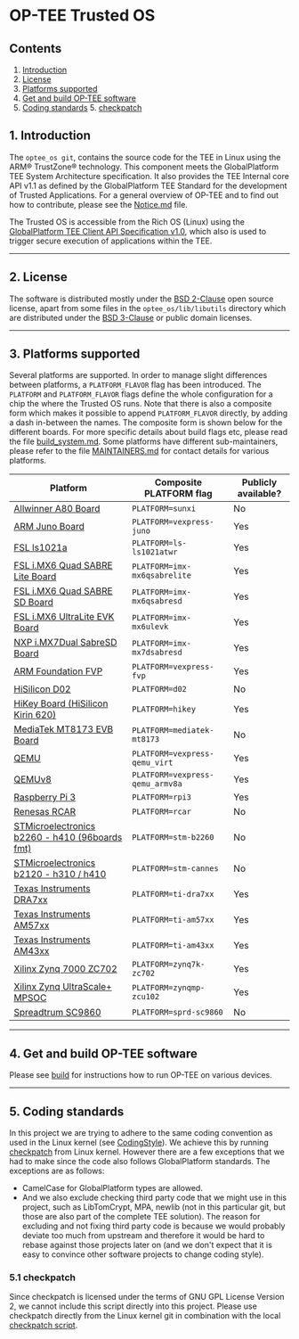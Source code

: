 # OP-TEE Trusted OS
## Contents
1. [Introduction](#1-introduction)
2. [License](#2-license)
3. [Platforms supported](#3-platforms-supported)
4. [Get and build OP-TEE software](#4-get-and-build-op-tee-software)
5. [Coding standards](#5-coding-standards)
    5. [checkpatch](#51-checkpatch)

## 1. Introduction
The `optee_os git`, contains the source code for the TEE in Linux using the
ARM&reg; TrustZone&reg; technology. This component meets the GlobalPlatform
TEE System Architecture specification. It also provides the TEE Internal core API
v1.1 as defined by the GlobalPlatform TEE Standard for the development of
Trusted Applications. For a general overview of OP-TEE and to find out how to
contribute, please see the [Notice.md](Notice.md) file.

The Trusted OS is accessible from the Rich OS (Linux) using the
[GlobalPlatform TEE Client API Specification v1.0](http://www.globalplatform.org/specificationsdevice.asp),
which also is used to trigger secure execution of applications within the TEE.

---
## 2. License
The software is distributed mostly under the
[BSD 2-Clause](http://opensource.org/licenses/BSD-2-Clause) open source
license, apart from some files in the `optee_os/lib/libutils` directory
which are distributed under the
[BSD 3-Clause](http://opensource.org/licenses/BSD-3-Clause) or public domain
licenses.

---
## 3. Platforms supported
Several platforms are supported. In order to manage slight differences
between platforms, a `PLATFORM_FLAVOR` flag has been introduced.
The `PLATFORM` and `PLATFORM_FLAVOR` flags define the whole configuration
for a chip the where the Trusted OS runs. Note that there is also a
composite form which makes it possible to append `PLATFORM_FLAVOR` directly,
by adding a dash in-between the names. The composite form is shown below
for the different boards. For more specific details about build flags etc,
please read the file [build_system.md](documentation/build_system.md). Some
platforms have different sub-maintainers, please refer to the file
[MAINTAINERS.md](MAINTAINERS.md) for contact details for various platforms.

<!-- Please keep this list sorted in alphabetic order -->
| Platform | Composite PLATFORM flag | Publicly available? |
|----------|-------------------------|---------------------|
| [Allwinner A80 Board](http://linux-sunxi.org/A80)|`PLATFORM=sunxi`| No |
| [ARM Juno Board](http://www.arm.com/products/tools/development-boards/versatile-express/juno-arm-development-platform.php) |`PLATFORM=vexpress-juno`| Yes |
| [FSL ls1021a](http://www.freescale.com/tools/embedded-software-and-tools/hardware-development-tools/tower-development-boards/mcu-and-processor-modules/powerquicc-and-qoriq-modules/qoriq-ls1021a-tower-system-module:TWR-LS1021A?lang_cd=en)|`PLATFORM=ls-ls1021atwr`| Yes |
| [FSL i.MX6 Quad SABRE Lite Board](https://boundarydevices.com/product/sabre-lite-imx6-sbc/) |`PLATFORM=imx-mx6qsabrelite`| Yes |
| [FSL i.MX6 Quad SABRE SD Board](http://www.nxp.com/products/software-and-tools/hardware-development-tools/sabre-development-system/sabre-board-for-smart-devices-based-on-the-i.mx-6quad-applications-processors:RD-IMX6Q-SABRE) |`PLATFORM=imx-mx6qsabresd`| Yes |
| [FSL i.MX6 UltraLite EVK Board](http://www.freescale.com/products/arm-processors/i.mx-applications-processors-based-on-arm-cores/i.mx-6-processors/i.mx6qp/i.mx6ultralite-evaluation-kit:MCIMX6UL-EVK) |`PLATFORM=imx-mx6ulevk`| Yes |
| [NXP i.MX7Dual SabreSD Board](http://www.nxp.com/products/software-and-tools/hardware-development-tools/sabre-development-system/sabre-board-for-smart-devices-based-on-the-i.mx-7dual-applications-processors:MCIMX7SABRE) |`PLATFORM=imx-mx7dsabresd`| Yes |
| [ARM Foundation FVP](https://developer.arm.com/products/system-design/fixed-virtual-platforms) |`PLATFORM=vexpress-fvp`| Yes |
| [HiSilicon D02](http://open-estuary.org/d02-2)|`PLATFORM=d02`| No |
| [HiKey Board (HiSilicon Kirin 620)](https://www.96boards.org/products/hikey)|`PLATFORM=hikey`| Yes |
| [MediaTek MT8173 EVB Board](https://www.mediatek.com/products/tablets/mt8173)|`PLATFORM=mediatek-mt8173`| No |
| [QEMU](http://wiki.qemu.org/Main_Page) |`PLATFORM=vexpress-qemu_virt`| Yes |
| [QEMUv8](http://wiki.qemu.org/Main_Page) |`PLATFORM=vexpress-qemu_armv8a`| Yes |
| [Raspberry Pi 3](https://www.raspberrypi.org/products/raspberry-pi-3-model-b) |`PLATFORM=rpi3`| Yes |
| [Renesas RCAR](https://www.renesas.com/en-sg/solutions/automotive/products/rcar-h3.html)|`PLATFORM=rcar`| No |
| [STMicroelectronics b2260 - h410 (96boards fmt)](http://www.st.com/web/en/catalog/mmc/FM131/SC999/SS1628/PF258776) |`PLATFORM=stm-b2260`| No |
| [STMicroelectronics b2120 - h310 / h410](http://www.st.com/web/en/catalog/mmc/FM131/SC999/SS1628/PF258776) |`PLATFORM=stm-cannes`| No |
| [Texas Instruments DRA7xx](http://www.ti.com/product/DRA746)|`PLATFORM=ti-dra7xx`| Yes |
| [Texas Instruments AM57xx](http://www.ti.com/product/AM5728)|`PLATFORM=ti-am57xx`| Yes |
| [Texas Instruments AM43xx](http://www.ti.com/product/AM4379)|`PLATFORM=ti-am43xx`| Yes |
| [Xilinx Zynq 7000 ZC702](http://www.xilinx.com/products/boards-and-kits/ek-z7-zc702-g.html)|`PLATFORM=zynq7k-zc702`| Yes |
| [Xilinx Zynq UltraScale+ MPSOC](http://www.xilinx.com/products/silicon-devices/soc/zynq-ultrascale-mpsoc.html)|`PLATFORM=zynqmp-zcu102`| Yes |
| [Spreadtrum SC9860](http://www.spreadtrum.com/en/SC9860GV.html)|`PLATFORM=sprd-sc9860`| No |

---
## 4. Get and build OP-TEE software
Please see [build] for instructions how to run OP-TEE on various devices.

---
## 5. Coding standards
In this project we are trying to adhere to the same coding convention as used in
the Linux kernel (see
[CodingStyle](https://www.kernel.org/doc/Documentation/process/coding-style.rst)). We achieve this by running
[checkpatch](http://git.kernel.org/cgit/linux/kernel/git/torvalds/linux.git/tree/scripts/checkpatch.pl)
from Linux kernel. However there are a few exceptions that we had to make since
the code also follows GlobalPlatform standards. The exceptions are as follows:

- CamelCase for GlobalPlatform types are allowed.
- And we also exclude checking third party code that we might use in this
  project, such as LibTomCrypt, MPA, newlib (not in this particular git, but
  those are also part of the complete TEE solution). The reason for excluding
  and not fixing third party code is because we would probably deviate too much
  from upstream and therefore it would be hard to rebase against those projects
  later on (and we don't expect that it is easy to convince other software
  projects to change coding style).

### 5.1 checkpatch
Since checkpatch is licensed under the terms of GNU GPL License Version 2, we
cannot include this script directly into this project. Please use checkpatch
directly from the Linux kernel git in combination with the local [checkpatch
script].

[build]: https://github.com/OP-TEE/build
[checkpatch script]: scripts/checkpatch.sh
